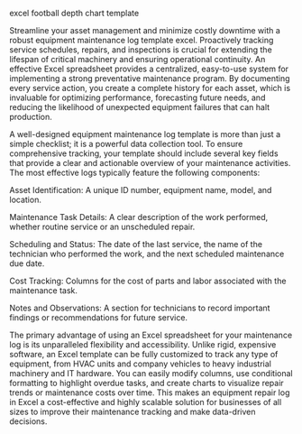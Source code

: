 excel football depth chart template


Streamline your asset management and minimize costly downtime with a robust equipment maintenance log template excel. Proactively tracking service schedules, repairs, and inspections is crucial for extending the lifespan of critical machinery and ensuring operational continuity. An effective Excel spreadsheet provides a centralized, easy-to-use system for implementing a strong preventative maintenance program. By documenting every service action, you create a complete history for each asset, which is invaluable for optimizing performance, forecasting future needs, and reducing the likelihood of unexpected equipment failures that can halt production.



A well-designed equipment maintenance log template is more than just a simple checklist; it is a powerful data collection tool. To ensure comprehensive tracking, your template should include several key fields that provide a clear and actionable overview of your maintenance activities. The most effective logs typically feature the following components:




Asset Identification: A unique ID number, equipment name, model, and location.


Maintenance Task Details: A clear description of the work performed, whether routine service or an unscheduled repair.


Scheduling and Status: The date of the last service, the name of the technician who performed the work, and the next scheduled maintenance due date.


Cost Tracking: Columns for the cost of parts and labor associated with the maintenance task.


Notes and Observations: A section for technicians to record important findings or recommendations for future service.





The primary advantage of using an Excel spreadsheet for your maintenance log is its unparalleled flexibility and accessibility. Unlike rigid, expensive software, an Excel template can be fully customized to track any type of equipment, from HVAC units and company vehicles to heavy industrial machinery and IT hardware. You can easily modify columns, use conditional formatting to highlight overdue tasks, and create charts to visualize repair trends or maintenance costs over time. This makes an equipment repair log in Excel a cost-effective and highly scalable solution for businesses of all sizes to improve their maintenance tracking and make data-driven decisions.
